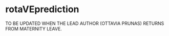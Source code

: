 # rotaVEprediction
TO BE UPDATED WHEN THE LEAD AUTHOR (OTTAVIA PRUNAS) RETURNS FROM MATERNITY LEAVE.
